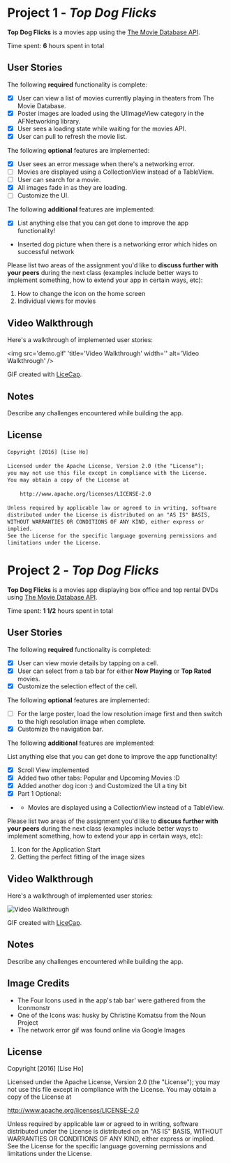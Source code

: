 # Project 1 - *Top Dog Flicks*

**Top Dog Flicks** is a movies app using the [The Movie Database API](http://docs.themoviedb.apiary.io/#).

Time spent: **6** hours spent in total

## User Stories

The following **required** functionality is complete:

- [x] User can view a list of movies currently playing in theaters from The Movie Database.
- [x] Poster images are loaded using the UIImageView category in the AFNetworking library.
- [x] User sees a loading state while waiting for the movies API.
- [x] User can pull to refresh the movie list.

The following **optional** features are implemented:

- [x] User sees an error message when there's a networking error.
- [ ] Movies are displayed using a CollectionView instead of a TableView.
- [ ] User can search for a movie.
- [x] All images fade in as they are loading.
- [ ] Customize the UI.

The following **additional** features are implemented:

- [x] List anything else that you can get done to improve the app functionality!
- Inserted dog picture when there is a networking error which hides on successful network

Please list two areas of the assignment you'd like to **discuss further with your peers** during the next class (examples include better ways to implement something, how to extend your app in certain ways, etc):

1. How to change the icon on the home screen
2. Individual views for movies

## Video Walkthrough 

Here's a walkthrough of implemented user stories:

<img src='demo.gif' 'title='Video Walkthrough' width='' alt='Video Walkthrough' />

GIF created with [LiceCap](http://www.cockos.com/licecap/).

## Notes

Describe any challenges encountered while building the app.

## License

    Copyright [2016] [Lise Ho]

    Licensed under the Apache License, Version 2.0 (the "License");
    you may not use this file except in compliance with the License.
    You may obtain a copy of the License at

        http://www.apache.org/licenses/LICENSE-2.0

    Unless required by applicable law or agreed to in writing, software
    distributed under the License is distributed on an "AS IS" BASIS,
    WITHOUT WARRANTIES OR CONDITIONS OF ANY KIND, either express or implied.
    See the License for the specific language governing permissions and
    limitations under the License.

# Project 2 - *Top Dog Flicks*

**Top Dog Flicks** is a movies app displaying box office and top rental DVDs using [The Movie Database API](http://docs.themoviedb.apiary.io/#).

Time spent: **1 1/2** hours spent in total

## User Stories

The following **required** functionality is completed:

- [x] User can view movie details by tapping on a cell.
- [x] User can select from a tab bar for either **Now Playing** or **Top Rated** movies.
- [x] Customize the selection effect of the cell.

The following **optional** features are implemented:

- [ ] For the large poster, load the low resolution image first and then switch to the high resolution image when complete.
- [x] Customize the navigation bar.

The following **additional** features are implemented:

List anything else that you can get done to improve the app functionality!
- [x] Scroll View implemented
- [x] Added two other tabs: Popular and Upcoming Movies :D 
- [x] Added another dog icon :) and Customized the UI a tiny bit
- [x] Part 1 Optional: 
- - Movies are displayed using a CollectionView instead of a TableView.

Please list two areas of the assignment you'd like to **discuss further with your peers** during the next class (examples include better ways to implement something, how to extend your app in certain ways, etc):

1. Icon for the Application Start
2. Getting the perfect fitting of the image sizes

## Video Walkthrough 

Here's a walkthrough of implemented user stories:

<img src='demo2.gif' title='Video Walkthrough' width='' alt='Video Walkthrough' />

GIF created with [LiceCap](http://www.cockos.com/licecap/).

## Notes
Describe any challenges encountered while building the app.

## Image Credits

- The Four Icons used in the app's tab bar' were gathered from the Iconmonstr
- One of the Icons was: husky by Christine Komatsu from the Noun Project
- The network error gif was found online via Google Images 

## License

Copyright [2016] [Lise Ho]


Licensed under the Apache License, Version 2.0 (the "License");
you may not use this file except in compliance with the License.
You may obtain a copy of the License at

http://www.apache.org/licenses/LICENSE-2.0

Unless required by applicable law or agreed to in writing, software
distributed under the License is distributed on an "AS IS" BASIS,
WITHOUT WARRANTIES OR CONDITIONS OF ANY KIND, either express or implied.
See the License for the specific language governing permissions and
limitations under the License.